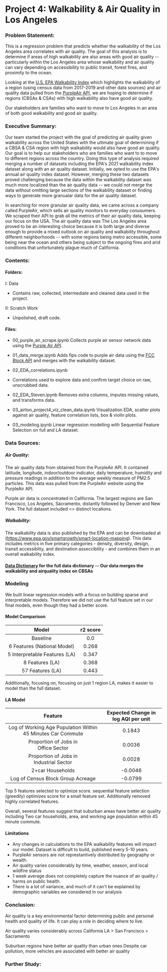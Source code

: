 # Project 4: Walkability & Air Quality in Los Angeles

### Problem Statement:
This is a regression problem that predicts whether the walkability of the Los Angeles area correlates with air quality. The goal of this analysis is to determine if areas of high walkability are also areas with good air quality -- particularly within the Los Angeles area whose walkability and air quality can vary depending on accessibility to public transit, forest fires, and proximity to the ocean.  

Looking at the [U.S. EPA Walkability Index](https://edg.epa.gov/metadata/catalog/search/resource/details.page?uuid=%7B251AFDD9-23A7-4068-9B27-A3048A7E6012%7D) which highlights the walkability of a region (using census data from 2017-2019 and other data sources) and air quality data pulled from the [PurpleAir API](https://github.com/ReagentX/purple_air_api), we are hoping to determine if regions (CBSAs & CSAs) with high walkability also have good air quality.     

Our stakeholders are families who want to move to Los Angeles in an area of both good walkability and good air quality.

### Executive Summary: 
Our team started the project with the goal of predicting air quality given walkability across the United States with the ultimate goal of determining if a CBSA & CSA region with high walkability would also have good air quality.  Our goal is to help our stakeholders who are families who want to to move to different regions across the country. Doing this type of analysis required merging a number of datasets including the EPA's 2021 walkability index dataset along with an air quality dataset. Initially, we opted to use the EPA's annual air quality index dataset. However, merging these two datasets proved challenging because the data within the walkability dataset was much more localized than the air quality data -- we could not merge the data without omitting large sections of the walkability dataset or finding ways to generate more granualar data for the air quality dataset.

In searching for more granular air quality data, we came across a company called PurpleAir, which sells air quality monitors to everyday conusumers. We scraped their API to grab all the metrics of their air quality data, keeping our focus on the USA. The air quality data was The Los Angeles area proved to be an interesting choice because it is both large and diverse enough to provide a mixed outlook on air quality and walkability throughout different neighborhoods -- with some regions being metro accessible, some being near the ocean and others being subject to the ongoing fires and arid conditions that unfortunately plague much of California. 



### Contents: 

#### Folders:

I: Data 
- Contains raw, collected, intermediate and cleaned data used in the project.

II: Scratch Work
- Unpolished, draft code.

#### Files:
* 00_purple_air_scrape.ipynb
Collects purple air sensor network data using the [Purple Air API](https://github.com/ReagentX/purple_air_api). 

* 01_data_merge.ipynb
Adds fips code to purple air data using the [FCC Block API](https://geo.fcc.gov/api/census/#!/block/get_block_find) and merges with the walkability dataset.

* 02_EDA_correlations.ipynb
* Correlations used to explore data and confirm target choice on raw, unscrubbed data.

* 02_EDA_Steven.ipynb
Removes extra columns, imputes missing values, and transforms data.

* 03_airton_project4_viz_clean_data.ipynb
Visualization EDA, scatter plots against air quality, feature correlation lists, box & violin plots.

* 03_modeling.ipynb
Linear regression modelling with Sequential Feature Selection on full and LA dataset.


### Data Sources:
##### Air Quality:
The air quality data from obtained from the PurpleAir API.  It contained latitude, longitude, indoor/outdoor indicator, daily temperature, humidity and pressure readings in addition to the average weekly measure of PM2.5 particles.  This data was pulled from the PurpleAir website using the PurpleAir API.

Purple air data is concentrated in California. The largest regions are San Francisco, Los Angeles, Sacramento, distantly followed by Denver and New York.
The full dataset included <> distinct locations.

##### Walkability:
The walkability data is also published by the EPA and can be downloaded at (https://www.epa.gov/smartgrowth/smart-location-mapping).
This data includes metrics in five primary categories - density, diversity, design, transit accessiblity, and destination asseccibility - and combines them in an overall walkability index. 

#### [Data Dictionary](https://docs.google.com/spreadsheets/d/1r2PsolJEZtMx6HIJzTZFNOOO5BFDuejNbNi8Xu0Aalg/edit#gid=0) for the full data dictionary -- Our data merges the walkability and airquality index on CBSAs


### Modeling
We built linear regression models with a focus on building sparse and interpretable models. 
Therefore we did not use the full feature set in our final models, even though they had a better score. 

#### Model Comparison
| Model | r2 score |
| :-: | :-: |
| Baseline | 0.0 |
| 6 Features (National Model) | 0.268 |
| 5 Interpretable Features (LA) | 0.347 |
| 8 Features (LA) | 0.368 |
| 57 Features (LA) | 0.443 |Comparison

Additionally, focusing on, focusing on just 1 region LA, makes it easier to model than the full dataset.

#### LA Model

| Feature | Expected Change in log AQI per unit |
| :-: | :-: |
| Log of Working Age Population Within 45 Minutes Car Commute | 0.1843 |
| Proportion of Jobs in<br />Office Sector | 0.0036 |
| Proportion of Jobs in<br />Industrial Sector | 0.0028 |
| 2+car Households  | -0.0046 |
| Log of Census Block Group Acreage | -0.0799 |

Top 5 features selected to optimize score.
sequential feature selection (greedily) optimizes score for a small feature set.
Additionally removed highly correlated features.

Overall, several features suggest that suburban areas have better air quality including Two car households, area, and working age population within 45 minute commute.

#### Limitations

* Any changes in calculations to the EPA walkability features will impact our model. Dataset is difficult to build, published every 5-10 years.
* PurpleAir sensors are not represtantively distributed by geography or wealth.
* Air quality varies considerably by time, weather, season, and local wildfire status
* 1 week average does not completely capture the nuance of air quality / harms on public health.
* There is a lot of variance, and much of it can’t be explained by demographic variables we considered in our analysis

### Conclusion:
Air quality is a key environmental factor determining public and personal health and quality of life. It can play a role in deciding where to live.

Air quality varies considerably across California
LA > San Francisco > Sacramento


Suburban regions have better air quality than urban ones
Despite car pollution, more vehicles are associated with better air quality



### Further Study:
